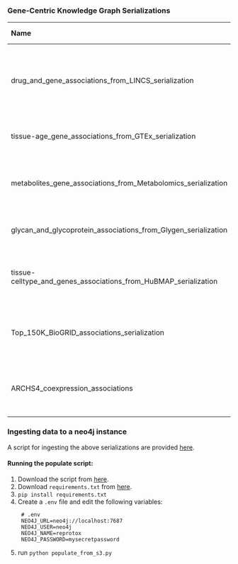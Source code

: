 ### Gene-Centric Knowledge Graph Serializations
| Name                          | Size        | Date Updated | Nodes           |  Edges          | Link | Remarks |
| :---------------------------- | :---------- | :----------- | :-------------- | :-------------- | :--- | :------ |
| drug_and_gene_associations_from_LINCS_serialization        | 88.3MB       | 08/05/2022   | 8942            | 225509            | [link](https://s3.amazonaws.com/maayan-kg/ingestion/sigcom_lincs_serialization.valid.json) | Top up- and down- regulated genes from [LINCS](https://lincsproject.org/) L1000 chemical perturbation signatures |
| tissue-age_gene_associations_from_GTEx_serialization        | 123.5MB       | 08/05/2022   | 18751            | 290926            | [link](https://s3.amazonaws.com/maayan-kg/ingestion/GTEx.valid.json) | Tissue aging signatures taken from [GTEX](https://gtexportal.org/home/) |
| metabolites_gene_associations_from_Metabolomics_serialization        | 2.4MB       | 07/14/2022   | 1743            | 4816            | [link](https://s3.amazonaws.com/maayan-kg/ingestion/metabolomics.valid.json) | Metabolite and gene associations from [Metabolomics Workbench](https://www.metabolomicsworkbench.org/) |
| glycan_and_glycoprotein_associations_from_Glygen_serialization        | 6.9MB       | 07/14/2022   | 3753            | 18571            | [link](https://s3.amazonaws.com/maayan-kg/ingestion/glygen.valid.json) | Glycan and glycoprotein associations from [Glygen](https://www.glygen.org/) |
| tissue-celltype_and_genes_associations_from_HuBMAP_serialization        | 1MB       | 08/05/2022   | 1493            | 2147            | [link](https://s3.amazonaws.com/maayan-kg/ingestion/HuBMAP.valid.json) | Tissue/Cell Type and Genes association from [HuBMAP](https://hubmapconsortium.github.io/ccf-asct-reporter/) |
| Top_150K_BioGRID_associations_serialization        | 82.9MB       | 08/05/2022   | 14088            | 150000            | [link](https://s3.amazonaws.com/maayan-kg/ingestion/biogrid_150K.valid.json) | Tissue/Cell Type and Genes association from [HuBMAP](https://hubmapconsortium.github.io/ccf-asct-reporter/) |
| ARCHS4_coexpression_associations        | 75.2MB       | 08/05/2022   | 17966            | 170819            | [link](https://s3.amazonaws.com/maayan-kg/ingestion/biogrid_150K.valid.json) | Tissue/Cell Type and Genes association from [HuBMAP](https://hubmapconsortium.github.io/ccf-asct-reporter/) |


### Ingesting data to a neo4j instance

A script for ingesting the above serializations are provided [here](/gene-kg/scripts/populate_from_s3.py).

#### Running the populate script:
1. Download the script from [here](/gene-kg/scripts/populate_from_s3.py).
2. Download `requirements.txt` from [here](/gene-kg/scripts/requirements.txt).
3. `pip install requirements.txt`
4. Create a `.env` file and edit the following variables:
   ```
    # .env
    NEO4J_URL=neo4j://localhost:7687
    NEO4J_USER=neo4j
    NEO4J_NAME=reprotox
    NEO4J_PASSWORD=mysecretpassword
   ```
5. run `python populate_from_s3.py`